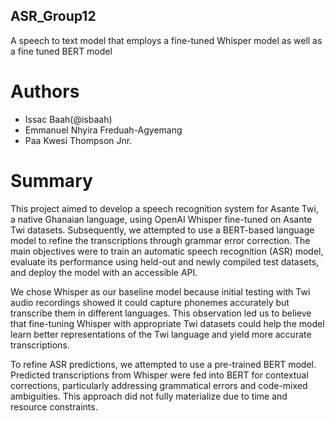 ## ASR_Group12
A speech to text model that employs a fine-tuned Whisper model as well as a fine tuned BERT model

# Authors
- Issac Baah(@isbaah)
- Emmanuel Nhyira Freduah-Agyemang
- Paa Kwesi Thompson Jnr.

# Summary
This project aimed to develop a speech recognition system for Asante Twi, a native Ghanaian language, using OpenAI Whisper fine-tuned on Asante Twi datasets. Subsequently, we attempted to use a BERT-based language model to refine the transcriptions through grammar error correction. The main objectives were to train an automatic speech recognition (ASR) model, evaluate its performance using held-out and newly compiled test datasets, and deploy the model with an accessible API.

We chose Whisper as our baseline model because initial testing with Twi audio recordings showed it could capture phonemes accurately but transcribe them in different languages. This observation led us to believe that fine-tuning Whisper with appropriate Twi datasets could help the model learn better representations of the Twi language and yield more accurate transcriptions.

To refine ASR predictions, we attempted to use a pre-trained BERT model. Predicted transcriptions from Whisper were fed into BERT for contextual corrections, particularly addressing grammatical errors and code-mixed ambiguities. This approach did not fully materialize due to time and resource constraints.
